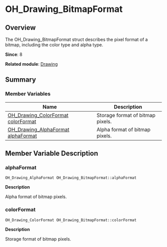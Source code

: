# OH_Drawing_BitmapFormat


## Overview

The OH_Drawing_BitmapFormat struct describes the pixel format of a bitmap, including the color type and alpha type.

**Since**: 8

**Related module**: [Drawing](_drawing.md)


## Summary


### Member Variables

| Name| Description| 
| -------- | -------- |
| [OH_Drawing_ColorFormat](_drawing.md#oh_drawing_colorformat) [colorFormat](#colorformat) | Storage format of bitmap pixels.| 
| [OH_Drawing_AlphaFormat](_drawing.md#oh_drawing_alphaformat) [alphaFormat](#alphaformat) | Alpha format of bitmap pixels.| 


## Member Variable Description


### alphaFormat

```
OH_Drawing_AlphaFormat OH_Drawing_BitmapFormat::alphaFormat
```

**Description**

Alpha format of bitmap pixels.


### colorFormat

```
OH_Drawing_ColorFormat OH_Drawing_BitmapFormat::colorFormat
```

**Description**

Storage format of bitmap pixels.
